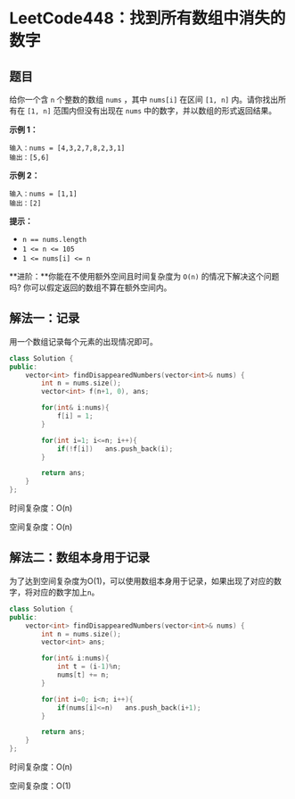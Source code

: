 # LeetCode448：找到所有数组中消失的数字

## 题目

给你一个含 `n` 个整数的数组 `nums` ，其中 `nums[i]` 在区间 `[1, n]` 内。请你找出所有在 `[1, n]` 范围内但没有出现在 `nums` 中的数字，并以数组的形式返回结果。

 

**示例 1：**

```
输入：nums = [4,3,2,7,8,2,3,1]
输出：[5,6]
```

**示例 2：**

```
输入：nums = [1,1]
输出：[2]
```

 

**提示：**

- `n == nums.length`
- `1 <= n <= 105`
- `1 <= nums[i] <= n`

**进阶：**你能在不使用额外空间且时间复杂度为 `O(n)` 的情况下解决这个问题吗? 你可以假定返回的数组不算在额外空间内。



## 解法一：记录

用一个数组记录每个元素的出现情况即可。

```c++
class Solution {
public:
    vector<int> findDisappearedNumbers(vector<int>& nums) {
        int n = nums.size();
        vector<int> f(n+1, 0), ans;

        for(int& i:nums){
            f[i] = 1;
        }

        for(int i=1; i<=n; i++){
            if(!f[i])   ans.push_back(i);
        }

        return ans;
    }
};
```

时间复杂度：O(n)

空间复杂度：O(n)

## 解法二：数组本身用于记录

为了达到空间复杂度为O(1)，可以使用数组本身用于记录，如果出现了对应的数字，将对应的数字加上`n`。

```c++
class Solution {
public:
    vector<int> findDisappearedNumbers(vector<int>& nums) {
        int n = nums.size();
        vector<int> ans;

        for(int& i:nums){
            int t = (i-1)%n;
            nums[t] += n;
        }

        for(int i=0; i<n; i++){
            if(nums[i]<=n)   ans.push_back(i+1);
        }

        return ans;
    }
};
```

时间复杂度：O(n)

空间复杂度：O(1)